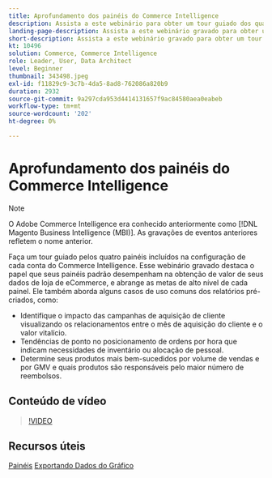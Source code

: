 ```yaml
---
title: Aprofundamento dos painéis do Commerce Intelligence
description: Assista a este webinário para obter um tour guiado dos quatro painéis incluídos na configuração com cada conta do Commerce Intelligence.
landing-page-description: Assista a este webinário gravado para obter um tour guiado dos quatro painéis incluídos na configuração com cada conta do Commerce Intelligence.
short-description: Assista a este webinário gravado para obter um tour guiado dos quatro painéis incluídos na configuração com cada conta do Commerce Intelligence.
kt: 10496
solution: Commerce, Commerce Intelligence
role: Leader, User, Data Architect
level: Beginner
thumbnail: 343498.jpeg
exl-id: f11829c9-3c7b-4da5-8ad8-762086a820b9
duration: 2932
source-git-commit: 9a297cda953d4414131657f9ac84580aea0eabeb
workflow-type: tm+mt
source-wordcount: '202'
ht-degree: 0%

---
```


# Aprofundamento dos painéis do Commerce Intelligence

>[!NOTE]
>
>O Adobe Commerce Intelligence era conhecido anteriormente como [!DNL Magento Business Intelligence (MBI)]. As gravações de eventos anteriores refletem o nome anterior.

Faça um tour guiado pelos quatro painéis incluídos na configuração de cada conta do Commerce Intelligence. Esse webinário gravado destaca o papel que seus painéis padrão desempenham na obtenção de valor de seus dados de loja de eCommerce, e abrange as metas de alto nível de cada painel. Ele também aborda alguns casos de uso comuns dos relatórios pré-criados, como:

- Identifique o impacto das campanhas de aquisição de cliente visualizando os relacionamentos entre o mês de aquisição do cliente e o valor vitalício.
- Tendências de ponto no posicionamento de ordens por hora que indicam necessidades de inventário ou alocação de pessoal.
- Determine seus produtos mais bem-sucedidos por volume de vendas e por GMV e quais produtos são responsáveis pelo maior número de reembolsos.

## Conteúdo de vídeo

>[!VIDEO](https://video.tv.adobe.com/v/343498?quality=12&learn=on)

## Recursos úteis

[Painéis](https://experienceleague.adobe.com/docs/commerce-business-intelligence/mbi/build/dashboards/ess-dashboards.html)
[Exportando Dados do Gráfico](https://experienceleague.adobe.com/docs/commerce-business-intelligence/mbi/build/share/exp-chart-dash.html)
